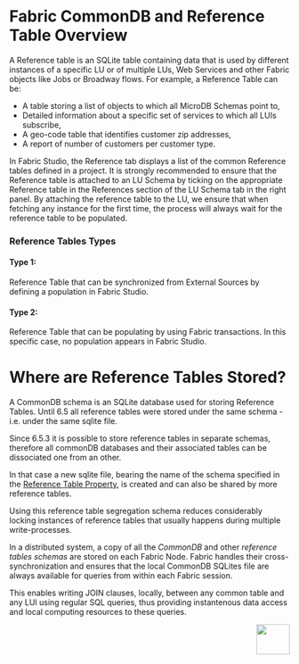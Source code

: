 # **Fabric CommonDB and Reference Table Overview** 

A Reference table is an SQLite table containing data that is used by different instances of a specific LU or of multiple LUs, Web Services and other Fabric objects like Jobs or Broadway flows.
For example, a Reference Table can be:

- A table storing a list of objects to which all MicroDB Schemas point to, 
- Detailed information about a specific set of services to which all LUIs subscribe, 
- A geo-code table that identifies customer zip addresses, 
- A report of number of customers per customer type. 

In Fabric Studio, the Reference tab displays a list of the common Reference tables defined in a project. It is strongly recommended to ensure that the Reference table is attached to an LU Schema by ticking on the appropriate Reference table in the References section of the LU Schema tab in the right panel. 
By attaching the reference table to the LU, we ensure that when fetching any instance for the first time, the process will always wait for the reference table to be populated.

### **Reference Tables Types**
#### Type 1:
Reference Table that can be synchronized from External Sources by defining a population in Fabric Studio. 

#### Type 2:
Reference Table that can be populating by using Fabric transactions. In this specific case, no population appears in Fabric Studio. 


# **Where are Reference Tables Stored?**

A CommonDB schema is an SQLite database used for storing Reference Tables. Until 6.5 all reference tables were stored under the same schema - i.e. under the same sqlite file. 

Since 6.5.3 it is possible to store reference tables in separate schemas, therefore all commonDB databases and their associated tables can be dissociated one from an other. 

In that case a new sqlite file, bearing the name of the schema specified in the [Reference Table Property](/articles/22_reference(commonDB)_tables/02_reference_table_fabric_studio.md#reference-tables-properties), is created and can also be shared by more reference tables.

Using this reference table segregation schema reduces considerably locking instances of reference tables that usually happens during multiple write-processes.


In a distributed system, a copy of all the *CommonDB* and other *reference tables schemas* are stored on each Fabric Node.
Fabric handles their cross-synchronization and ensures that the local CommonDB SQLites file are always available for queries from within each Fabric session. 

This enables writing JOIN clauses, locally, between any common table and any LUI using regular SQL queries, thus providing instantenous data access and local computing resources to these queries. 


 
[<img align="right" width="60" height="54" src="/articles/images/Next.png">](/articles/22_reference%28commonDB%29_tables/02_reference_table_fabric_studio.md) 

